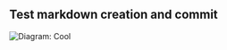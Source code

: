 Test markdown creation and commit
---

![Diagram: Cool](http://umlsync.org/github?path=packageDiagram.umlsync "test")